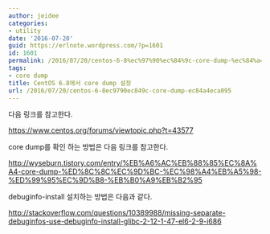 ```yaml
---
author: jeidee
categories:
- utility
date: '2016-07-20'
guid: https://erlnote.wordpress.com/?p=1601
id: 1601
permalink: /2016/07/20/centos-6-8%ec%97%90%ec%84%9c-core-dump-%ec%84%a4%ec%a0%95/
tags:
- core dump
title: CentOS 6.8에서 core dump 설정
url: /2016/07/20/centos-6-8ec9790ec849c-core-dump-ec84a4eca095
---
```


다음 링크를 참고한다.

https://www.centos.org/forums/viewtopic.php?t=43577

core dump를 확인 하는 방법은 다음 링크를 참고한다.

http://wyseburn.tistory.com/entry/%EB%A6%AC%EB%88%85%EC%8A%A4-core-dump-%ED%8C%8C%EC%9D%BC-%EC%98%A4%EB%A5%98-%ED%99%95%EC%9D%B8-%EB%B0%A9%EB%B2%95

debuginfo-install 설치하는 방법은 다음과 같다.

http://stackoverflow.com/questions/10389988/missing-separate-debuginfos-use-debuginfo-install-glibc-2-12-1-47-el6-2-9-i686